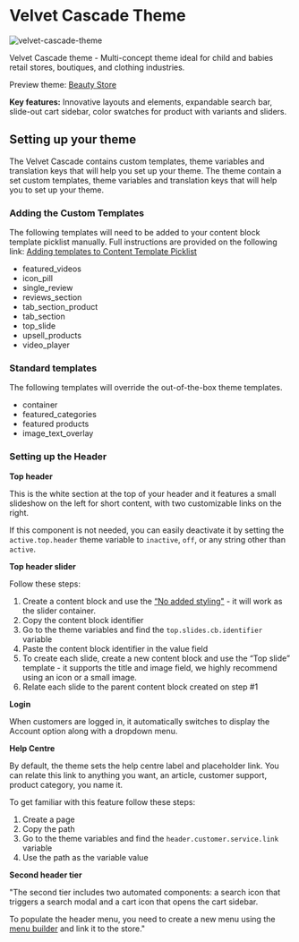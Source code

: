 # Velvet Cascade Theme

![velvet-cascade-theme](https://github.com/user-attachments/assets/7a49772c-63ad-42c2-bedb-4d7a465c0406)

Velvet Cascade theme - Multi-concept theme ideal for child and babies retail stores, boutiques, and clothing industries.

Preview theme: [Beauty Store](https://d-themedeve-00dqe000000r6kt2as-7bdccde07574.herokuapp.com/beauty)

**Key features:** Innovative layouts and elements, expandable search bar, slide-out cart sidebar, color swatches for product with variants and sliders. 

## Setting up your theme

The Velvet Cascade contains custom templates, theme variables and translation keys that will help you set up your theme. The theme contain a set custom templates, theme variables and translation keys that will help you to set up your theme.

### Adding the Custom Templates

The following templates will need to be added to your content block template picklist manually. Full instructions are provided on the following link: [Adding templates to Content Template Picklist](https://help.getstoreconnect.com/documentation/adding-templates-to-content-template-picklist.html)

- featured_videos
- icon_pill
- single_review
- reviews_section
- tab_section_product
- tab_section
- top_slide
- upsell_products
- video_player

### Standard templates

The following templates will override the out-of-the-box theme templates.

- container
- featured_categories
- featured products
- image_text_overlay

### Setting up the Header

**Top header**

This is the white section at the top of your header and it features a small slideshow on the left for short content, with two customizable links on the right.

If this component is not needed, you can easily deactivate it by setting the `active.top.header` theme variable to `inactive`, `off`, or any string other than `active`.

**Top header slider**

Follow these steps:

1. Create a content block and use the [“No added styling"](https://help.getstoreconnect.com/documentation/content-block-templates.html#no-added-styling-block) - it will work as the slider container.
2. Copy the content block identifier
3. Go to the theme variables and find the `top.slides.cb.identifier` variable
4. Paste the content block identifier in the value field
5. To create each slide, create a new content block and use the “Top slide” template - it supports the title and image field, we highly recommend using an icon or a small image.
6. Relate each slide to the parent content block created on step #1

**Login**

When customers are logged in, it automatically switches to display the Account option along with a dropdown menu.

**Help Centre**

By default, the theme sets the help centre label and placeholder link. You can relate this link to anything you want, an article, customer support, product category, you name it.

To get familiar with this feature follow these steps:

1. Create a page
2. Copy the path
3. Go to the theme variables and find the `header.customer.service.link` variable
4. Use the path as the variable value

**Second header tier**

"The second tier includes two automated components: a search icon that triggers a search modal and a cart icon that opens the cart sidebar.

To populate the header menu, you need to create a new menu using the [menu builder](https://help.getstoreconnect.com/documentation/menu-builder.html) and link it to the store."
